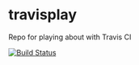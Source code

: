 # travisplay
Repo for playing about with Travis CI

[![Build Status][travis-image]][travis-url]




[travis-url]: https://travis-ci.org/gulpjs/gulp
[travis-image]: https://travis-ci.org/RoystonS/travisplay.svg?branch=master


